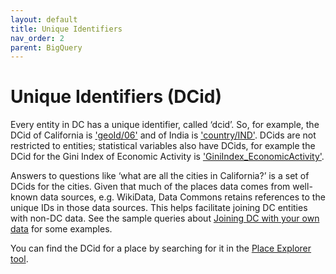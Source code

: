 ```yaml
---
layout: default
title: Unique Identifiers
nav_order: 2
parent: BigQuery
---
```


# Unique Identifiers (DCid)

Every entity in DC has a unique identifier, called ‘dcid’. So, for example, the DCid of California is ['geoId/06'](https://datacommons.org/place/geoId/06) and of India is ['country/IND'](https://datacommons.org/place/country/IND). DCids are not restricted to entities; statistical variables also have DCids, for example the DCid for the Gini Index of Economic Activity is ['GiniIndex_EconomicActivity'](https://datacommons.org/tools/statvar#GiniIndex_EconomicActivity).

Answers to questions like ‘what are all the cities in California?’ is a set of DCids for the cities. Given that much of the places data comes from well-known data sources, e.g. WikiData, Data Commons retains references to the unique IDs in those data sources. This helps facilitate joining DC entities with non-DC data. See the sample queries about [Joining DC with your own data](/bigquery/query_join_your_data.html) for some examples.

You can find the DCid for a place by searching for it in the [Place Explorer tool](https://datacommons.org/place).
